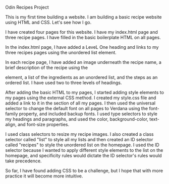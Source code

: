 Odin Recipes Project

This is my first time building a website. I am building a basic recipe website using HTML and CSS. Let's see how I go.

I have created four pages for this website. I have my index.html page and three recipe pages. I have filled in the basic boilerplate HTML on all pages.

In the index.html page, I have added a LeveL One heading and links to my three recipes pages using the unordered list element.

In each recipe page, I have added an image underneath the recipe name, a brief description of the recipe using the <p> element, a list of the ingredients as an unordered list, and the steps as an ordered list. I have used two to three levels of headings.

After adding the basic HTML to my pages, I started adding style elements to my pages using the external CSS method. I created my style.css file and added a link to it in the <head> section of all my pages. I then used the universal selector to change the default font on all pages to Verdana using the font-family property, and included backup fonts. I used type selectors to style my headings and paragraphs, and used the color, background-color, text-align, and font-size properties.

I used class selectors to resize my recipe images. I also created a class selector called "list" to style all my lists and then created an ID selector called "recipes" to style the unordered list on the homepage. I used the ID selector because I wanted to apply different style elements to the list on the homepage, and specificity rules would dictate the ID selector's rules would take precedence.

So far, I have found adding CSS to be a challenge, but I hope that with more practice it will become more intuitive.